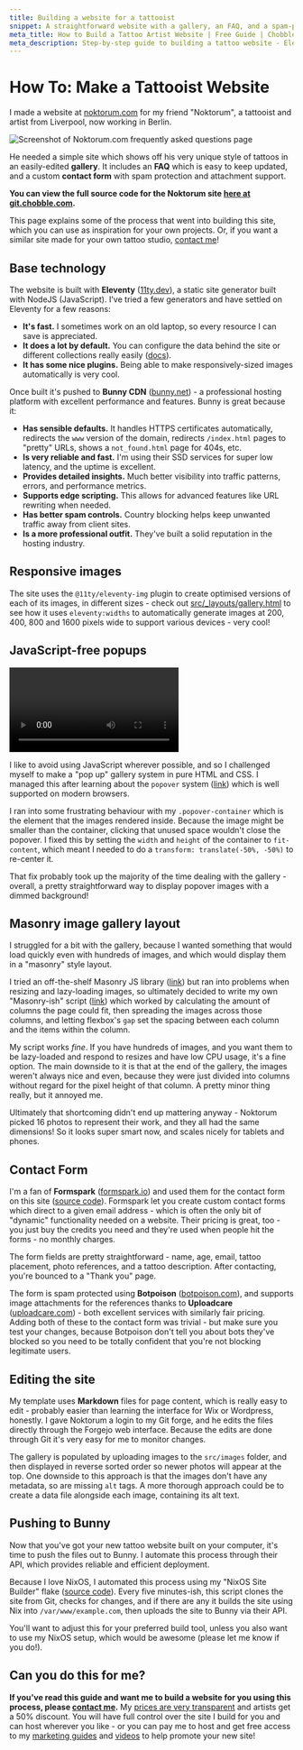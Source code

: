 ```yaml
---
title: Building a website for a tattooist
snippet: A straightforward website with a gallery, an FAQ, and a spam-protected contact form with attachment support.
meta_title: How to Build a Tattoo Artist Website | Free Guide | Chobble
meta_description: Step-by-step guide to building a tattoo website - Eleventy, responsive galleries, contact forms - full source code included - Manchester web developer
---
```


# How To: Make a Tattooist Website

I made a website at [noktorum.com](https://noktorum.com) for my friend "Noktorum", a tattooist and artist from Liverpool, now working in Berlin.

![Screenshot of Noktorum.com frequently asked questions page](/assets/guides-noktorum-screenshot.webp)

He needed a simple site which shows off his very unique style of tattoos in an easily-edited **gallery**. It includes an **FAQ** which is easy to keep updated, and a custom **contact form** with spam protection and attachment support.

**You can view the full source code for the Noktorum site [here at git.chobble.com](https://git.chobble.com/hosted-by-chobble/noktorum).**

This page explains some of the process that went into building this site, which you can use as inspiration for your own projects. Or, if you want a similar site made for your own tattoo studio, [contact me](/contact/)!

## Base technology

The website is built with **Eleventy** ([11ty.dev](https://www.11ty.dev/)), a static site generator built with NodeJS (JavaScript). I've tried a few generators and have settled on Eleventy for a few reasons:

- **It's fast.** I sometimes work on an old laptop, so every resource I can save is appreciated.
- **It does a lot by default.** You can configure the data behind the site or different collections really easily ([docs](https://www.11ty.dev/docs/data/)).
- **It has some nice plugins.** Being able to make responsively-sized images automatically is very cool.

Once built it's pushed to **Bunny CDN** ([bunny.net](https://bunny.net/)) - a professional hosting platform with excellent performance and features. Bunny is great because it:

- **Has sensible defaults.** It handles HTTPS certificates automatically, redirects the `www` version of the domain, redirects `/index.html` pages to "pretty" URLs, shows a `not_found.html` page for 404s, etc.
- **Is very reliable and fast.** I'm using their SSD services for super low latency, and the uptime is excellent.
- **Provides detailed insights.** Much better visibility into traffic patterns, errors, and performance metrics.
- **Supports edge scripting.** This allows for advanced features like URL rewriting when needed.
- **Has better spam controls.** Country blocking helps keep unwanted traffic away from client sites.
- **Is a more professional outfit.** They've built a solid reputation in the hosting industry.

## Responsive images

The site uses the `@11ty/eleventy-img` plugin to create optimised versions of each of its images, in different sizes - check out [src/\_layouts/gallery.html](https://git.chobble.com/hosted-by-chobble/noktorum/src/branch/main/src/_layouts/gallery.html) to see how it uses `eleventy:widths` to automatically generate images at 200, 400, 800 and 1600 pixels wide to support various devices - very cool!

## JavaScript-free popups

<video autoplay loop>
  <source
    src="/assets/guides-noktorum-gallery-compressed.webm"
    type="video/webm"
  />
  Opening and closing images in the Noktorum gallery on desktop
</video>

I like to avoid using JavaScript wherever possible, and so I challenged myself to make a "pop up" gallery system in pure HTML and CSS. I managed this after learning about the `popover` system ([link](https://developer.mozilla.org/en-US/docs/Web/HTML/Global_attributes/popover)) which is well supported on modern browsers.

I ran into some frustrating behaviour with my `.popover-container` which is the element that the images rendered inside. Because the image might be smaller than the container, clicking that unused space wouldn't close the popover. I fixed this by setting the `width` and `height` of the container to `fit-content`, which meant I needed to do a `transform: translate(-50%, -50%)` to re-center it.

That fix probably took up the majority of the time dealing with the gallery - overall, a pretty straightforward way to display popover images with a dimmed background!

## Masonry image gallery layout

I struggled for a bit with the gallery, because I wanted something that would load quickly even with hundreds of images, and which would display them in a "masonry" style layout.

I tried an off-the-shelf Masonry JS library ([link](https://masonry.desandro.com/)) but ran into problems when resizing and lazy-loading images, so ultimately decided to write my own "Masonry-ish" script ([link](https://git.chobble.com/hosted-by-chobble/noktorum/src/branch/main/src/assets/masonry.js)) which worked by calculating the amount of columns the page could fit, then spreading the images across those columns, and letting flexbox's `gap` set the spacing between each column and the items within the column.

My script works _fine_. If you have hundreds of images, and you want them to be lazy-loaded and respond to resizes and have low CPU usage, it's a fine option. The main downside to it is that at the end of the gallery, the images weren't always nice and even, because they were just divided into columns without regard for the pixel height of that column. A pretty minor thing really, but it annoyed me.

Ultimately that shortcoming didn't end up mattering anyway - Noktorum picked 16 photos to represent their work, and they all had the same dimensions! So it looks super smart now, and scales nicely for tablets and phones.

## Contact Form

I'm a fan of **Formspark** ([formspark.io](https://formspark.io)) and used them for the contact form on this site ([source code](https://git.chobble.com/hosted-by-chobble/noktorum/src/branch/main/src/_includes/contact-form.html)). Formspark let you create custom contact forms which direct to a given email address - which is often the only bit of "dynamic" functionality needed on a website. Their pricing is great, too - you just buy the credits you need and they're used when people hit the forms - no monthly charges.

The form fields are pretty straightforward - name, age, email, tattoo placement, photo references, and a tattoo description. After contacting, you're bounced to a "Thank you" page.

The form is spam protected using **Botpoison** ([botpoison.com](https://botpoison.com/)), and supports image attachments for the references thanks to **Uploadcare** ([uploadcare.com](https://uploadcare.com/)) - both excellent services with similarly fair pricing. Adding both of these to the contact form was trivial - but make sure you test your changes, because Botpoison don't tell you about bots they've blocked so you need to be totally confident that you're not blocking legitimate users.

## Editing the site

My template uses **Markdown** files for page content, which is really easy to edit - probably easier than learning the interface for Wix or Wordpress, honestly. I gave Noktorum a login to my Git forge, and he edits the files directly through the Forgejo web interface. Because the edits are done through Git it's very easy for me to monitor changes.

The gallery is populated by uploading images to the `src/images` folder, and then displayed in reverse sorted order so newer photos will appear at the top. One downside to this approach is that the images don't have any metadata, so are missing `alt` tags. A more thorough approach could be to create a data file alongside each image, containing its alt text.

## Pushing to Bunny

Now that you've got your new tattoo website built on your computer, it's time to push the files out to Bunny. I automate this process through their API, which provides reliable and efficient deployment.

Because I love NixOS, I automated this process using my "NixOS Site Builder" flake ([source code](https://git.chobble.com/chobble/nixos-site-builder)). Every five minutes-ish, this script clones the site from Git, checks for changes, and if there are any it builds the site using Nix into `/var/www/example.com`, then uploads the site to Bunny via their API.

You'll want to adjust this for your preferred build tool, unless you also want to use my NixOS setup, which would be awesome (please let me know if you do!).

## Can you do this for me?

**If you've read this guide and want me to build a website for you using this process, please [contact me](/contact/).** My [prices are very transparent](/prices/) and artists get a 50% discount. You will have full control over the site I build for you and can host wherever you like - or you can pay me to host and get free access to my [marketing guides](/guides/) and [videos](/videos/) to help promote your new site!
